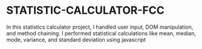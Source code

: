 # STATISTIC-CALCULATOR-FCC
In this statistics calculator project, I handled user input, DOM manipulation, and method chaining. I performed statistical calculations like mean, median, mode, variance, and standard deviation using javascript
